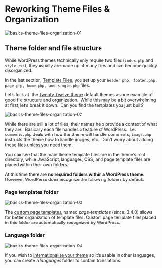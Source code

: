 # Reworking Theme Files &amp; Organization

![basics-theme-files-organization-01](https://developer.wordpress.org/files/2014/08/basics-theme-files-organization-01.jpg)

## Theme folder and file structure

While WordPress themes technically only require two files (`index.php` and `style.css`), they usually are made up of many files and can become quickly disorganized.

In the last section, [Template Files](# "Template Files"), you set up your `header.php, footer.php, page.php, home.php, and single.php` files.

Let’s look at  the [Twenty Twelve theme](https://wordpress.org/themes/twentytwelve) default themes as one example of good file structure and organization.  While this may be a bit overwhelming at first, let’s break it down.  Can you find the templates you just built?

![basics-theme-files-organization-02](https://developer.wordpress.org/files/2014/08/basics-theme-files-organization-02.png)

While there are still a lot of files, their names help provide a context of what they are.  Basically each file handles a feature of WordPress.  I.e. `comments.php` deals with how the theme will handle comments; `image.php` instructs the theme how to handle images, etc.  Don’t worry about adding these files unless you need them.

You can see that the main theme template files are in the theme’s root directory, while JavaScript, languages, CSS, and page template files are placed within their own folders.

At this time there are **no required folders within a WordPress theme**. However, WordPress does recognize the following folders by default:

### Page templates folder

![basics-theme-files-organization-03](https://developer.wordpress.org/files/2014/08/basics-theme-files-organization-03.png)

The [custom page templates](https://developer.wordpress.org/themes/basics/page-templates/ "Custom Page Templates"), named *page-templates* (since: 3.4.0) allows for better organization of template files. Custom page template files placed in this folder are automatically recognized by WordPress.

### Language folder

![basics-theme-files-organization-04](https://developer.wordpress.org/files/2014/08/basics-theme-files-organization-04.png)

If you wish to [internationalize your theme](https://developer.wordpress.org/themes/functionality/internationalization/ "Internationalization") so it’s usable in other languages, you can create a *languages* folder to contain translations.